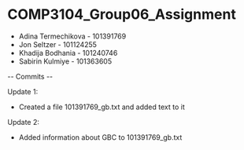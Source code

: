 # COMP3104_Group06_Assignment

- Adina Termechikova - 101391769
- Jon Seltzer - 101124255
- Khadija Bodhania - 101240746
- Sabirin  Kulmiye - 101363605

-- Commits --

Update 1: 
- Created a file 101391769_gb.txt and added text to it

Update 2:
- Added information about GBC to 101391769_gb.txt